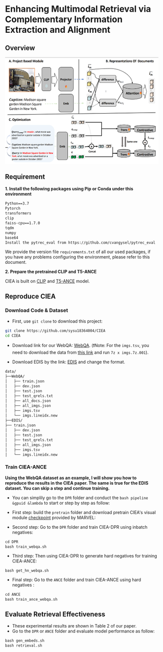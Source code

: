 #  Enhancing Multimodal Retrieval via Complementary Information Extraction and Alignment

## Overview
<p align="center">
  <img align="middle" src="image/main.png" height="350" alt="CIEA"/>
</p>

## Requirement
**1. Install the following packages using Pip or Conda under this environment**

```
Python==3.7
Pytorch
transformers
clip
faiss-cpu==1.7.0
tqdm
numpy
base64
Install the pytrec_eval from https://github.com/cvangysel/pytrec_eval
```
We provide the version file `requirements.txt` of all our used packages, if you have any problems configuring the environment, please refer to this document.

**2. Prepare the pretrained CLIP and T5-ANCE**

CIEA is built on [CLIP](https://huggingface.co/openai/clip-vit-base-patch32) and [T5-ANCE](https://huggingface.co/OpenMatch/t5-ance) model.

## Reproduce CIEA
### Download Code & Dataset
* First, use `git clone` to download this project:
```bash
git clone https://github.com/sysu18364004/CIEA
cd CIEA
```
* Download link for our WebQA: [WebQA](https://thunlp.oss-cn-qingdao.aliyuncs.com/UniVLDR/data.zip). (❗️Note: For the ```imgs.tsv```, you need to download the data from [this link](https://drive.google.com/drive/folders/1ApfD-RzvJ79b-sLeBx1OaiPNUYauZdAZ?usp=sharing) and run ```7z x imgs.7z.001```).

* Download EDIS by the link: [EDIS](https://github.com/emerisly/EDIS/tree/master) and change the format. 
```
data/
├──WebQA/
│   ├── train.json
│   ├── dev.json
│   ├── test.json
│   ├── test_qrels.txt
│   ├── all_docs.json
│   ├── all_imgs.json
│   ├── imgs.tsv
│   └── imgs.lineidx.new
├──EDIS/
├── train.json
│   ├── dev.json
│   ├── test.json
│   ├── test_qrels.txt
│   ├── all_imgs.json
│   ├── imgs.tsv
│   └── imgs.lineidx.new

```
### Train CIEA-ANCE
**Using the WebQA dataset as an example, I will show you how to reproduce the results in the CIEA paper. The same is true for the EDIS dataset.  You can skip a step and continue training.**

* You can simplily go to the ``DPR`` folder and conduct the ``bash pipeline &gpuid &lambda`` to start or step by step as follow:

* First step: build the ``pretrain`` folder and download pretrain CIEA's visual module [checkpoint](https://huggingface.co/OpenMatch/marvel-pretrain) provided by MARVEL:

* Second step: Go to the ``DPR`` folder and train CIEA-DPR using inbatch negatives:
```
cd DPR
bash train_webqa.sh
```
* Third step: Then using CIEA-DPR to generate hard negatives for training CIEA-ANCE: 
```
bash get_hn_webqa.sh
```
* Final step: Go to the ``ANCE`` folder and train CIEA-ANCE using hard negatives :
```
cd ANCE
bash train_ance_webqa.sh
```

## Evaluate Retrieval Effectiveness
* These experimental results are shown in Table 2 of our paper.
* Go to the ``DPR`` or ``ANCE`` folder and evaluate model performance as follow:
```
bash gen_embeds.sh
bash retrieval.sh
```




